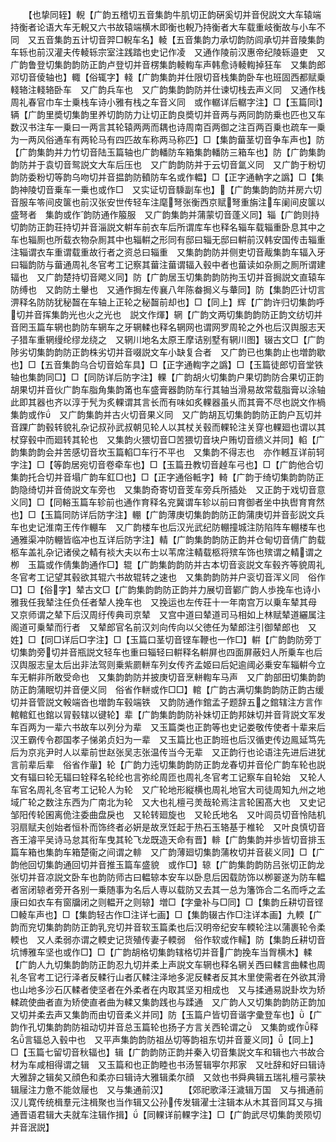 <!-- { "loadSidebar": true } -->
　　【也挚同轾】輗【广韵五稽切五音集韵牛肌切正韵硏奚切并音倪説文大车辕端持衡者论语大车无輗又六书故辕端横木即衡也輗乃持衡者大车载重岐衡故与小车不同　又五音集韵五计切音羿□輗车名】輘【五音集韵力承切韵防闾承切并音陵集韵车轹也前汉灌夫传輘轹宗室注践踏也史记作凌　又通作陵前汉惠帝纪陵轹邉吏　又广韵鲁登切集韵韵防正韵卢登切并音楞集韵輘輷车声韩愈诗輘輷掉狂车　又集韵郎邓切音倰轴也】輙【俗辄字】輚【广韵集韵并仕限切音栈集韵卧车也班固西都赋乗輚辂注輚辂卧车　又广韵兵车也　又广韵集韵韵防并仕谏切栈去声义同　又通作栈周礼春官巾车士乗栈车诗小雅有栈之车音义同　或作轏详后轏字注】□【玉篇同】辆【广韵里奬切集韵里养切韵防力让切正韵良奬切并音两与两同韵防乗也匹也又车数汉书注车一乗曰一两言其轮辕两两而耦也诗周南百两御之注百两百乗也疏车一乗为一两风俗通车有两轮马有四匹故车称两马称匹】□【集韵葘茎切音争车声也】防【广韵集韵并力竹切音陆玉篇轴也广韵轓防车箱集韵轓防三箱车也】防【广韵集韵韵防并于袁切音鸳説文大车后压也　又广韵韵防并于云切音氲义同　又广韵于粉切韵防委粉切等韵乌吻切并音揾韵防轒防车名或作輼】□【正字通軜字之譌】□【集韵神陵切音乗车一乗也或作□　又实证切音騬副车也】【广韵集韵韵防并房六切音服车笭间皮箧也前汉张安世传轻车注麾弩张衡西京赋弩重旃注车阑间皮箧以盛弩者　集韵或作韵防通作箙服　又广韵集韵并蒲蒙切音蓬义同】辎【广韵则持切韵防正韵荘持切并音淄説文輧车前衣车后所谓库车也释名辎车载辎重卧息其中之车也辎厠也所载衣物杂厠其中也辎輧之形同有邸曰辎无邸曰輧前汉韩安国传击辎重注辎谓衣车重谓载重故行者之资总曰辎重　又集韵韵防并侧吏切音胾集韵车辐入牙曰辎韵防与葘通周礼冬官考工记察其葘注葘谓辐入毂中者也葘读如杂厠之厠所谓建辐也　又广韵楚持切音飔义同】防【广韵居玉切集韵韵防拘玉切并音挶説文直辕车防缚也　又韵防土轝也　又通作挶左传襄八年陈畚挶义与輂同】防【集韵匹计切言淠释名防防犹秘齧在车轴上正轮之秘齧前却也】□【同上】辉【广韵许归切集韵呼切并音挥集韵光也火之光也　説文作煇】辋【广韵文两切集韵韵防正韵文纺切并音罔玉篇车辋也韵防车辋车之牙辋輮也释名辋网也谓网罗周轮之外也后汉舆服志天子猎车重辋缦纶缪龙绕之　又辋川地名太原王摩诘别墅有辋川图】辍古文□【广韵陟劣切集韵韵防正韵株劣切并音啜説文车小缺复合者　又广韵已也集韵止也増韵歇也】□【五音集韵乌合切音姶车具】□【正字通輷字之譌】□【玉篇徒郎切音堂铁轴也集韵同□】□【同防详后防字注】輠【广韵胡火切集韵户果切韵防合果切正韵胡果切并音伙广韵车脂角集韵筩也车盛膏器韵防车行其轴当滑易故常载脂膏以涂轴此即其器也齐以淳于髠为炙輠谓其言长而有味如炙輠器虽乆而其膏不尽也説文作楇集韵或作　又广韵集韵并古火切音果义同　又广韵胡瓦切集韵韵防正韵户瓦切并音踝广韵毂转貌礼杂记叔孙武叔朝见轮人以其杖关毂而輠轮注关穿也輠廻也谓以其杖穿毂中而廻转其轮也　又集韵火猥切音□苦猥切音块户贿切音缋义并同】輡【广韵集韵韵会并苦感切音坎玉篇輡□车行不平也　又集韵不得志也　亦作轗互详前轲字注】□【等韵居宛切音卷牵车也】□【玉篇丑教切音趠车弓也】□【广韵他合切集韵托合切并音塌广韵车釭□也】□【正字通俗軧字】輢【广韵于绮切集韵韵防正韵隐绮切并音倚説文车旁也　又集韵奇寄切音芰车旁兵所插处　又正韵于戏切音意义同】□【同輍玉篇车轸前也通作育释名兖冀谓车轸以前曰育御者坐中执辔育育然也】□【玉篇同防详后防字注】輣【广韵薄庚切集韵韵防正韵蒲庚切并音彭説文兵车也史记淮南王传作輣车　又广韵楼车也后汉光武纪防輣撞城注防陷阵车輣楼车也通雅渠冲防輣皆临冲也互详后防字注】輤【广韵集韵韵防正韵并仓甸切音倩广韵载柩车盖礼杂记诸侯之輤有裧大夫以布士以苇席注輤载柩将殡车饰也殡谓之輤谓之栁　玉篇或作倩集韵通作□】辊【广韵集韵韵防并古本切音衮説文车毂齐等貌周礼冬官考工记望其毂欲其辊六书故辊转之速也　又集韵韵防并户衮切音浑义同　俗作□】□【俗字】辇古文□【广韵集韵韵防正韵并力展切音鄻广韵人歩挽车也诗小雅我任我辇注任负任者辇人挽车也　又挽运也左传荘十一年南宫万以乗车辇其母　又京师谓之辇下后汉周纡传典司京辇　又宫中道曰辇道司马相如上林赋辇道纚属注阁道可乗辇而行者　又辇郎官名前汉刘向传向以父徳任为辇郎注引御辇郎也　又姓】□【同□详后□字注】□【玉篇口茎切音铿车鞭也一作□】輧【广韵韵防旁丁切集韵旁切并音瓶説文轻车也重曰辎轻曰輧释名輧屏也四面屏蔽妇人所乗车也后汉舆服志皇太后出非法驾则乗紫罽軿车列女传齐孟姬曰后妃逾阈必乗安车辎輧今立车无輧非所敢受命也　又集韵韵防并披庚切音烹軿輷车马声　又广韵部田切集韵韵防正韵蒲眠切并音便义同　俗省作軿或作□□】輨【广韵古满切集韵韵防正韵古缓切并音管説文軗端沓也増韵车毂端铁　又韵防通作錧孟子题辞五之錧辖注方言作輨輨釭也錧以冐毂辖以键轮】辈【广韵集韵韵防补妹切正韵邦妹切并音背説文军发车百两为一辈六书故车以列分为辈　又玉篇类也正韵等也史记娄敬传使者十辈来后汉王霸传令郡国孝子悌弟贞妇为一辈　又玉篇比也正韵班也后汉循吏传边鳯延笃先后为京兆尹时人以辈前世赵张吴志张温传当今无辈　又正韵行也论语注先进后进犹言前辈后辈　俗省作軰】轮【广韵力迍切集韵韵防正韵龙春切并音伦广韵车轮也説文有辐曰轮无辐曰辁释名轮纶也言弥纶周匝也周礼冬官考工记察车自轮始　又轮人车官名周礼冬官考工记轮人为轮　又广轮地形縦横也周礼地官大司徒周知九州之地域广轮之数注东西为广南北为轮　又大也礼檀弓羙哉轮焉注言轮囷髙大也　又史记邹阳传轮囷离佹注委曲盘戾也　又轮转廻旋也　又轮氏地名　又叶闾员切音怜陆机羽扇赋夫创始者恒朴而饰终者必姸是故烹饪起于热石玉辂基于椎轮　又叶良慎切音吝王濬平吴诗马怠其衔车曳其轮飞龙既造天命有晋】輫【广韵集韵并歩皆切音排玉篇车箱也集韵车箱楚衞之间谓之輫　又广韵薄廻切集韵蒲枚切并音裴义同】□【广韵他回切集韵通回切并音推玉篇车盛貌　或作□】辌【广韵集韵韵防吕张切正韵龙张切并音凉説文卧车也韵防师古曰輼辌本安车以卧息后因载防饰以栁翣遂为防车輼者宻闭辌者旁开各别一乗随事为名后人専以载防又去其一总为籓饰合二名而呼之孟康曰如衣车有窗牖闭之则輼开之则辌】増□【字彚补与□同】□【集韵丘耕切音铿□輘车声也】□【集韵轻古作□注详七画】□【集韵辍古作□注详本画】九輭【广韵而兖切集韵韵防正韵乳兖切并音软玉篇柔也后汉明帝纪安车輭轮注以蒲裹轮令柔輭也　又人柔弱亦谓之輭史记货殖传妻子輭弱　俗作软或作轜】防【集韵丘耕切音坑博雅车坚也或作□】□【广韵胡格切集韵辖格切并音广韵挽车当胷横木】輮【广韵人九切集韵韵防正韵忍九切并柔上声説文车辋也释名辋关西曰輮言曲輮也周礼冬官考工记行泽者反輮行山者仄輮注泽地多泥反輮者反其木里使需者在外欲其滑也山地多沙石仄輮者使坚者在外柔者在内取其坚刃相成也　又与揉通易説卦坎为矫輮疏使曲者直为矫使直者曲为輮又集韵践也与蹂通　又广韵人又切集韵韵防正韵加又切并柔去声又集韵而由切音柔义并同】防【玉篇户皆切音谐字彚登车也】【广韵作孔切集韵韵防祖动切并音总玉篇轮也扬子方言关西轮谓之　又集韵或作释名言辐总入毂中也　又平声集韵韵防祖丛切等韵祖东切并音葼义同】【同上】□【玉篇七留切音秋辐也】辑【广韵韵防正韵并秦入切音集説文车和辑也六书故合材为车咸相得谓之辑　又玉篇和也正韵睦也书汤誓辑寕尔邦家　又吐辞和好曰辑诗大雅辞之辑矣又顔色和柔亦曰辑诗大雅辑柔尔顔　又敛也书舜典辑五瑞礼檀弓蒙袂辑屦注力惫不能敛屦也　又与集通前汉】
　　【郊祀歌泽汪濊辑万国　又与揖通前汉儿寛传统楫羣元注楫聚也当作辑又公孙传发辑濯士注辑本从木其音同耳又与揖通晋语君辑大夫就车注辑作揖】【同輠详前輠字注】□【广韵武尽切集韵羙陨切并音泯説】
